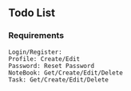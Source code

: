 ## Todo List

### Requirements
`Login/Register:`<br/> 
`Profile: Create/Edit`<br/>
`Password: Reset Password`<br/>
`NoteBook: Get/Create/Edit/Delete`<br/>
`Task: Get/Create/Edit/Delete`<br/>